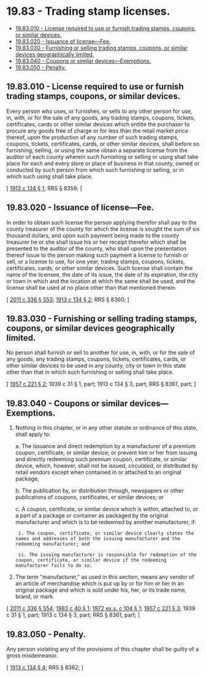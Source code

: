 # 19.83 - Trading stamp licenses.
* [19.83.010 - License required to use or furnish trading stamps, coupons, or similar devices.](#1983010---license-required-to-use-or-furnish-trading-stamps-coupons-or-similar-devices)
* [19.83.020 - Issuance of license—Fee.](#1983020---issuance-of-licensefee)
* [19.83.030 - Furnishing or selling trading stamps, coupons, or similar devices geographically limited.](#1983030---furnishing-or-selling-trading-stamps-coupons-or-similar-devices-geographically-limited)
* [19.83.040 - Coupons or similar devices—Exemptions.](#1983040---coupons-or-similar-devicesexemptions)
* [19.83.050 - Penalty.](#1983050---penalty)
## 19.83.010 - License required to use or furnish trading stamps, coupons, or similar devices.
Every person who uses, or furnishes, or sells to any other person for use, in, with, or for the sale of any goods, any trading stamps, coupons, tickets, certificates, cards or other similar devices which entitle the purchaser to procure any goods free of charge or for less than the retail market price thereof, upon the production of any number of such trading stamps, coupons, tickets, certificates, cards, or other similar devices, shall before so furnishing, selling, or using the same obtain a separate license from the auditor of each county wherein such furnishing or selling or using shall take place for each and every store or place of business in that county, owned or conducted by such person from which such furnishing or selling, or in which such using shall take place.

\[ [1913 c 134 § 1](http://leg.wa.gov/CodeReviser/documents/sessionlaw/1913c134.pdf?cite=1913%20c%20134%20§%201); RRS § 8359; \]

## 19.83.020 - Issuance of license—Fee.
In order to obtain such license the person applying therefor shall pay to the county treasurer of the county for which the license is sought the sum of six thousand dollars, and upon such payment being made to the county treasurer he or she shall issue his or her receipt therefor which shall be presented to the auditor of the county, who shall upon the presentation thereof issue to the person making such payment a license to furnish or sell, or a license to use, for one year, trading stamps, coupons, tickets, certificates, cards, or other similar devices. Such license shall contain the name of the licensee, the date of its issue, the date of its expiration, the city or town in which and the location at which the same shall be used, and the license shall be used at no place other than that mentioned therein.

\[ [2011 c 336 § 553](http://lawfilesext.leg.wa.gov/biennium/2011-12/Pdf/Bills/Session%20Laws/Senate/5045.SL.pdf?cite=2011%20c%20336%20§%20553); [1913 c 134 § 2](http://leg.wa.gov/CodeReviser/documents/sessionlaw/1913c134.pdf?cite=1913%20c%20134%20§%202); RRS § 8360; \]

## 19.83.030 - Furnishing or selling trading stamps, coupons, or similar devices geographically limited.
No person shall furnish or sell to another for use, in, with, or for the sale of any goods, any trading stamps, coupons, tickets, certificates, cards, or other similar devices to be used in any county, city or town in this state other than that in which such furnishing or selling shall take place.

\[ [1957 c 221 § 2](http://leg.wa.gov/CodeReviser/documents/sessionlaw/1957c221.pdf?cite=1957%20c%20221%20§%202); 1939 c 31 § 1, part; 1913 c 134 § 3, part; RRS § 8361, part; \]

## 19.83.040 - Coupons or similar devices—Exemptions.
1. Nothing in this chapter, or in any other statute or ordinance of this state, shall apply to:

    a. The issuance and direct redemption by a manufacturer of a premium coupon, certificate, or similar device; or prevent him or her from issuing and directly redeeming such premium coupon, certificate, or similar device, which, however, shall not be issued, circulated, or distributed by retail vendors except when contained in or attached to an original package;

    b. The publication by, or distribution through, newspapers or other publications of coupons, certificates, or similar devices; or

    c. A coupon, certificate, or similar device which is within, attached to, or a part of a package or container as packaged by the original manufacturer and which is to be redeemed by another manufacturer, if:

        i. The coupon, certificate, or similar device clearly states the names and addresses of both the issuing manufacturer and the redeeming manufacturer; and

        ii. The issuing manufacturer is responsible for redemption of the coupon, certificate, or similar device if the redeeming manufacturer fails to do so.

2. The term "manufacturer," as used in this section, means any vendor of an article of merchandise which is put up by or for him or her in an original package and which is sold under his, her, or its trade name, brand, or mark.

\[ [2011 c 336 § 554](http://lawfilesext.leg.wa.gov/biennium/2011-12/Pdf/Bills/Session%20Laws/Senate/5045.SL.pdf?cite=2011%20c%20336%20§%20554); [1983 c 40 § 1](http://leg.wa.gov/CodeReviser/documents/sessionlaw/1983c40.pdf?cite=1983%20c%2040%20§%201); [1972 ex.s. c 104 § 1](http://leg.wa.gov/CodeReviser/documents/sessionlaw/1972ex1c104.pdf?cite=1972%20ex.s.%20c%20104%20§%201); [1957 c 221 § 3](http://leg.wa.gov/CodeReviser/documents/sessionlaw/1957c221.pdf?cite=1957%20c%20221%20§%203); 1939 c 31 § 1, part; 1913 c 134 § 3, part; RRS § 8361, part; \]

## 19.83.050 - Penalty.
Any person violating any of the provisions of this chapter shall be guilty of a gross misdemeanor.

\[ [1913 c 134 § 4](http://leg.wa.gov/CodeReviser/documents/sessionlaw/1913c134.pdf?cite=1913%20c%20134%20§%204); RRS § 8362; \]

